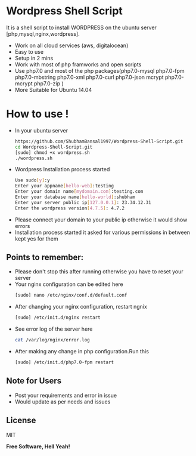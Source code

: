 # Wordpress Shell Script


It is a shell script to install WORDPRESS on the ubuntu server [php,mysql,nginx,wordpress].

  - Work on all cloud services (aws, digitalocean)
  - Easy to use
  - Setup in 2 mins
  - Work with most of php framworks and open scripts  
  - Use php7.0 and most of the php packages(php7.0-mysql php7.0-fpm php7.0-mbstring php7.0-xml php7.0-curl php7.0-json mcrypt php7.0-mcrypt php7.0-zip )
  - More Suitable for Ubuntu 14.04

# How to use !

  - In your ubuntu server 
    ```sh
    https://github.com/ShubhamBansal1997/Wordpress-Shell-Script.git
    cd Wordpress-Shell-Script.git
    [sudo] chmod +x wordpress.sh
    ./wordpress.sh
    ```
  - Wordpress Installation process started
    ```sh
    Use sudo[y]:y
    Enter your appname[hello-web]:testing
    Enter your domain name[mydomain.com]:testing.com
    Enter your database name[hello-world]:shubham
    Enter your server public ip[127.0.0.1]: 23.34.12.31
    Enter the wordpress version[4.7.5]: 4.7.2
    ```
  - Please connect your domain to your public ip otherwise it would show errors
  - Installation process started it asked for various permissions in between kept yes for them
    
Points to remember:
---
  - Please don't stop this after running otherwise you have to reset your server
  - Your nginx configuration can be edited here
    ```sh
    [sudo] nano /etc/nginx/conf.d/default.conf 
    ```
  - After changing your nginx configuration, restart ngnix
    ```sh
    [sudo] /etc/init.d/nginx restart
    ```
  - See error log of the server here
    ```sh
    cat /var/log/nginx/error.log
    ```
  - After making any change in php configuration.Run this
    ```sh
    [sudo] /etc/init.d/php7.0-fpm restart
    ```

Note for Users
----

  - Post your requirements and error in issue
  - Would update as per needs and issues

License
----

MIT


**Free Software, Hell Yeah!**


